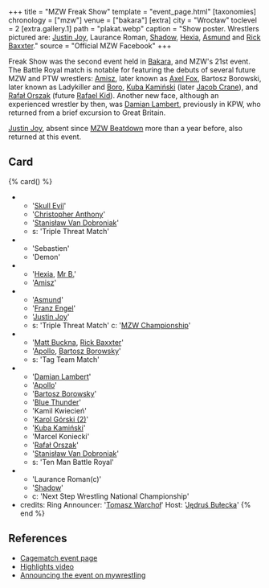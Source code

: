+++
title = "MZW Freak Show"
template = "event_page.html"
[taxonomies]
chronology = ["mzw"]
venue = ["bakara"]
[extra]
city = "Wrocław"
toclevel = 2
[extra.gallery.1]
path = "plakat.webp"
caption = "Show poster. Wrestlers pictured are: [Justin Joy](@/w/justin-joy.md), Laurance Roman, [Shadow](@/w/shadow.md), [Hexia](@/w/hexia.md), [Asmund](@/w/asmund.md) and [Rick Baxxter](@/w/rick-baxxter.md)."
source = "Official MZW Facebook"
+++

Freak Show was the second event held in [Bakara](@/v/bakara.md), and MZW's 21st event. The Battle Royal match is notable for featuring the debuts of several future MZW and PTW wrestlers:
[Amisz](@/w/axel-fox.md), later known as [Axel Fox](@/w/axel-fox.md),
Bartosz Borowski, later known as Ladykiller and [Boro](@/w/boro.md),
[Kuba Kamiński](@/w/jacob-crane.md) (later [Jacob Crane](@/w/jacob-crane.md)),
and [Rafał Orszak](@/w/rafael-kid.md) (future [Rafael Kid](@/w/rafael-kid.md)).
Another new face, although an experienced wrestler by then, was [Damian Lambert](@/w/damien-rothschild.md), previously in KPW, who returned from a brief excursion to Great Britain.

[Justin Joy](@/w/justin-joy.md), absent since [MZW Beatdown](@/e/mzw/2016-05-14-mzw-beatdown.md) more than a year before, also returned at this event.

## Card

{% card() %}
- - '[Skull Evil](@/w/skull-evil.md)'
  - '[Christopher Anthony](@/w/christopher-anthony.md)'
  - '[Stanisław Van Dobroniak](@/w/stanislaw-van-dobroniak.md)'
  - s: 'Triple Threat Match'
- - 'Sebastien'
  - 'Demon'
- - '[Hexia](@/w/hexia.md), [Mr B.](@/w/mr-b.md)'
  - '[Amisz](@/w/axel-fox.md)'
- - '[Asmund](@/w/asmund.md)'
  - '[Franz Engel](@/w/franz-engel.md)'
  - '[Justin Joy](@/w/justin-joy.md)'
  - s: 'Triple Threat Match'
    c: '[MZW Championship](@/c/mzw-championship.md)'
- - '[Matt Buckna](@/w/matt-buckna.md), [Rick Baxxter](@/w/rick-baxxter.md)'
  - '[Apollo](@/w/apollo-anderson.md), [Bartosz Borowsky](@/w/boro.md)'
  - s: 'Tag Team Match'
- - '[Damian Lambert](@/w/damien-rothschild.md)'
  - '[Apollo](@/w/apollo-anderson.md)'
  - '[Bartosz Borowsky](@/w/boro.md)'
  - '[Blue Thunder](@/w/blue-thunder.md)'
  - 'Kamil Kwiecień'
  - '[Karol Górski (2)](@/w/madman-charlie.md)'
  - '[Kuba Kamiński](@/w/jacob-crane.md)'
  - 'Marcel Koniecki'
  - '[Rafał Orszak](@/w/rafael-kid.md)'
  - '[Stanisław Van Dobroniak](@/w/stanislaw-van-dobroniak.md)'
  - s: 'Ten Man Battle Royal'
- - 'Laurance Roman(c)'
  - '[Shadow](@/w/shadow.md)'
  - c: 'Next Step Wrestling National Championship'
- credits:
    Ring Announcer: '[Tomasz Warchoł](@/w/tomasz-warchol.md)'
    Host: '[Jędruś Bułecka](@/w/jedrus-bulecka.md)'
{% end %}

## References

* [Cagematch event page](https://www.cagematch.net/?id=1&nr=189507)
* [Highlights video](https://www.youtube.com/watch?v=h5NtfBJN95k)
* [Announcing the event on mywrestling](https://mywrestling.com.pl/mzw-freak-show-2017-zapowiedz-gali/)
